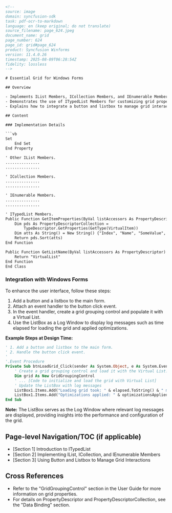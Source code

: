 ```html
<!-- 
source: image
domain: syncfusion-sdk
task: pdf-ocr-to-markdown
language: en (keep original; do not translate)
source_filename: page_624.jpeg
document_name: grid
page_number: 624
page_id: grid#page_624
product: Syncfusion Winforms
version: 11.4.0.26
timestamp: 2025-08-09T06:28:54Z
fidelity: lossless
-->

# Essential Grid for Windows Forms

## Overview

- Implements IList Members, ICollection Members, and IEnumerable Members for the grid.
- Demonstrates the use of ITypedList Members for customizing grid properties.
- Explains how to integrate a button and listbox to manage grid interactions.

## Content

### Implementation Details

```vb
Set
    End Set
End Property

' Other IList Members.
...............
...............

' ICollection Members.
...............
...............

' IEnumerable Members.
...............
...............

' ITypedList Members.
Public Function GetItemProperties(ByVal listAccessors As PropertyDescriptor) As PropertyDescriptorCollection Implements ITypedList.GetItemProperties
    Dim pds As PropertyDescriptorCollection =
        TypeDescriptor.GetProperties(GetType(VirtualItem))
    Dim atts As String() = New String() {"Index", "Name", "SomeValue", "OtherValue"}
    Return pds.Sort(atts)
End Function

Public Function GetListName(ByVal listAccessors As PropertyDescriptor) As String Implements ITypedList.GetListName
    Return "VirtualList"
End Function
End Class
```

### Integration with Windows Forms

To enhance the user interface, follow these steps:

1. Add a button and a listbox to the main form.
2. Attach an event handler to the button click event.
3. In the event handler, create a grid grouping control and populate it with a Virtual List.
4. Use the ListBox as a Log Window to display log messages such as time elapsed for loading the grid and applied optimizations.

**Example Steps at Design Time:**

```vb
' 1. Add a button and listbox to the main form.
' 2. Handle the button click event.
'
'.Event Procedure
Private Sub btnLoadGrid_Click(sender As System.Object, e As System.EventArgs) Handles btnLoadGrid.Click
    ' Create a grid grouping control and load it with the Virtual List.
    Dim grid As New GridGroupingControl
    ' ... [Code to initialize and load the grid with Virtual List]
    ' Update the ListBox with log messages
    ListBox1.Items.Add("Loading grid took: " & elapsed.ToString() & " ms")
    ListBox1.Items.Add("Optimizations applied: " & optimizationsApplied.ToString())
End Sub
```

**Note:** The ListBox serves as the Log Window where relevant log messages are displayed, providing insights into the performance and configuration of the grid.

## Page-level Navigation/TOC (if applicable)

- [Section 1] Introduction to ITypedList
- [Section 2] Implementing IList, ICollection, and IEnumerable Members
- [Section 3] Using Button and Listbox to Manage Grid Interactions

## Cross References

- Refer to the "GridGroupingControl" section in the User Guide for more information on grid properties.
- For details on PropertyDescriptor and PropertyDescriptorCollection, see the "Data Binding" section.

<!-- tags: [syncfusion-winforms, grid, virtual-list, typed-list, listbox, log-window, design-time] keywords: [IList, ICollection, IEnumerable, ITypedList, grid grouping control, log messages, performance, optimizations, windows forms, integration] -->
```
